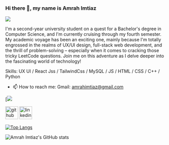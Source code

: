 ### Hi there 👋, my name is Amrah Imtiaz
![](https://media.licdn.com/dms/image/D5616AQHeqwcvNFo2KQ/profile-displaybackgroundimage-shrink_350_1400/0/1690902196932?e=1699488000&v=beta&t=kqiDzR5vRsUk28yaTYdqafKxXe86WiGxnfqFegcYMU0)

 I'm a second-year university student on a quest for a Bachelor's degree in Computer Science, and I'm currently cruising through my fourth semester. My academic voyage has been an exciting one, mainly because I'm totally engrossed in the realms of UX/UI design, full-stack web development, and the thrill of problem-solving – especially when it comes to cracking those tricky LeetCode questions. Join me on this adventure as I delve deeper into the fascinating world of technology!

Skills: UX UI / React Jss / TailwindCss / MySQL / JS / HTML / CSS / C++ / Python



- 📫 How to reach me: Gmail: amrahimtiaz@gmail.com 

[<img src='https://cdn.dribbble.com/userupload/9274401/file/original-1b5388a0148c4bcf83c14a7e22611327.png?resize=800x600'> 

[<img src='https://cdn.jsdelivr.net/npm/simple-icons@3.0.1/icons/github.svg' alt='github' height='40'>](https://github.com/AmrahImtiaz)  [<img src='https://cdn.jsdelivr.net/npm/simple-icons@3.0.1/icons/linkedin.svg' alt='linkedin' height='40'>](https://www.linkedin.com/in/https://www.linkedin.com/in/amrahimtiaz//)  

[![Top Langs](https://github-readme-stats.vercel.app/api/top-langs/?username=AmrahImtiaz)](https://github.com/anuraghazra/github-readme-stats)



![Amrah Imtiaz's GitHub stats](https://github-readme-stats.vercel.app/api?username=AmrahImtiaz&theme=outrun&show_icons=true)
